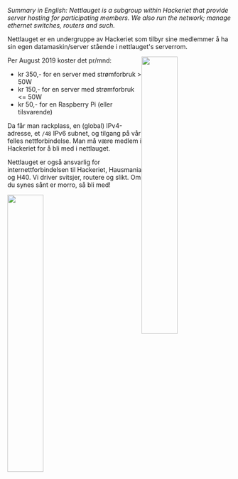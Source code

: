 _Summary in English: Nettlauget is a subgroup within Hackeriet that provide server hosting for participating members. We also run the network; manage ethernet switches, routers and such._

Nettlauget er en undergruppe av Hackeriet som tilbyr sine medlemmer å ha sin egen datamaskin/server
stående i nettlauget's serverrom.

<img style="float: right;" src="https://hackeriet.no/images/nettlaug/IMG_20141028_215110.jpg" width=40%>

Per August 2019 koster det pr/mnd:
- kr 350,- for en server med strømforbruk > 50W
- kr 150,- for en server med strømforbruk <= 50W
- kr 50,- for en Raspberry Pi (eller tilsvarende)

Da får man rackplass, en (global) IPv4-adresse, et `/48` IPv6 subnet, og tilgang på vår felles nettforbindelse. Man må være medlem i Hackeriet for å bli med i nettlauget.

Nettlauget er også ansvarlig for internettforbindelsen til Hackeriet, Hausmania og H40. Vi driver svitsjer, routere og slikt. Om du synes sånt er morro, så bli med!

<img src="https://hackeriet.no/images/nettlaug/IMG_20150124_200254.jpg" width=40%>
